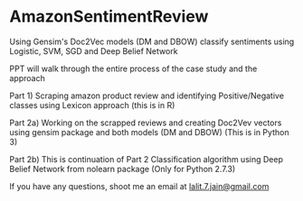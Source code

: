 # AmazonSentimentReview
Using Gensim's Doc2Vec models (DM and DBOW) classify sentiments using Logistic, SVM, SGD and Deep Belief Network

PPT will walk through the entire process of the case study and the approach

Part 1) Scraping amazon product review and identifying Positive/Negative classes using Lexicon approach (this is in R)

Part 2a) Working on the scrapped reviews and creating Doc2Vev vectors using gensim package and both models (DM and DBOW) (This is in Python 3)

Part 2b) This is continuation of Part 2 Classification algorithm using Deep Belief Network from nolearn package (Only for Python 2.7.3)

If you have any questions, shoot me an email at lalit.7.jain@gmail.com
